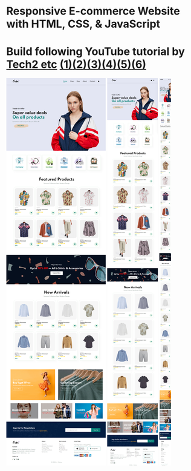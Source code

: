 # Responsive E-commerce Website with HTML, CSS, & JavaScript

# Build following YouTube tutorial by [Tech2 etc](https://www.youtube.com/c/Tech2etc/featured) [(1)](https://www.youtube.com/watch?v=P8YuWEkTeuE)[(2)](https://www.youtube.com/watch?v=99muDSuP55s)[(3)](https://www.youtube.com/watch?v=QghqHw_vWzQ)[(4)](https://www.youtube.com/watch?v=4-QLHECxSTY)[(5)](https://www.youtube.com/watch?v=7rZjQNkIQWg)[(6)](https://www.youtube.com/watch?v=yVjh7zDhF9s)

<img src="./img/screenshot/full.png" alt="fullsize screenshot" />
<img src="./img/screenshot/tablet.png" alt="tablet screenshot" />
<img src="./img/screenshot/mobile.png" alt="mobile screenshot" />
